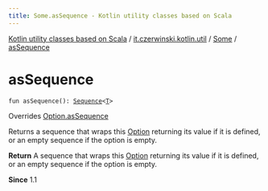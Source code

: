 ```yaml
---
title: Some.asSequence - Kotlin utility classes based on Scala
---
```


[Kotlin utility classes based on Scala](../../index.html) / [it.czerwinski.kotlin.util](../index.html) / [Some](index.html) / [asSequence](./as-sequence.html)

# asSequence

`fun asSequence(): `[`Sequence`](https://kotlinlang.org/api/latest/jvm/stdlib/kotlin.sequences/-sequence/index.html)`<`[`T`](index.html#T)`>`

Overrides [Option.asSequence](../-option/as-sequence.html)

Returns a sequence that wraps this [Option](../-option/index.html) returning its value if it is defined,
or an empty sequence if the option is empty.

**Return**
A sequence that wraps this [Option](../-option/index.html) returning its value if it is defined,
or an empty sequence if the option is empty.

**Since**
1.1

